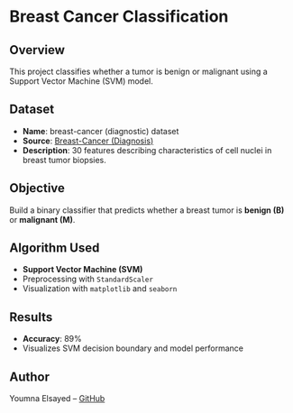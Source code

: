 # Breast Cancer Classification

## Overview
This project classifies whether a tumor is benign or malignant using a Support Vector Machine (SVM) model.

## Dataset
- **Name**: breast-cancer (diagnostic) dataset
- **Source**: [Breast-Cancer (Diagnosis)](breast-cancer%20(diagnostic)%20dataset.csv)
- **Description**: 30 features describing characteristics of cell nuclei in breast tumor biopsies.

## Objective
Build a binary classifier that predicts whether a breast tumor is **benign (B)** or **malignant (M)**.

## Algorithm Used
- **Support Vector Machine (SVM)**
- Preprocessing with `StandardScaler`
- Visualization with `matplotlib` and `seaborn`

## Results
- **Accuracy**: 89%
- Visualizes SVM decision boundary and model performance

## Author
Youmna Elsayed – [GitHub](https://github.com/YoumnaE)
